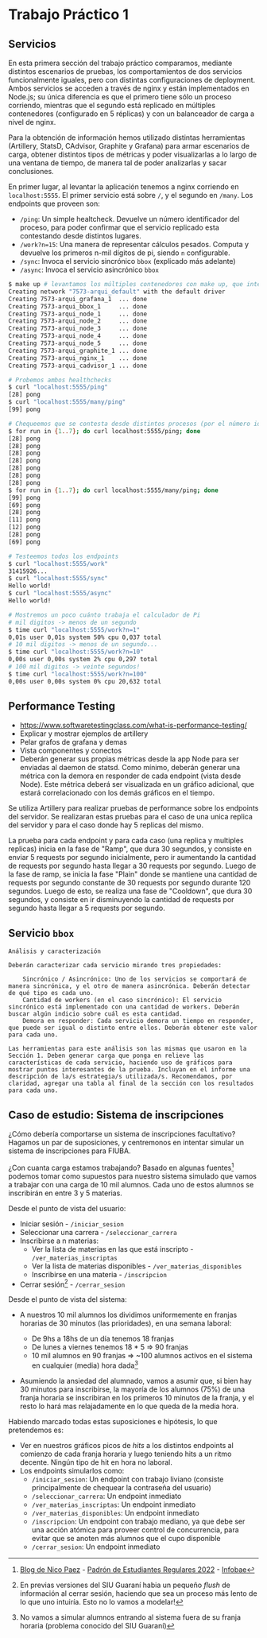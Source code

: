 # Trabajo Práctico 1

## Servicios

En esta primera sección del trabajo práctico comparamos, mediante distintos escenarios de pruebas, los comportamientos de dos servicios funcionalmente iguales, pero con distintas configuraciones de deployment. Ambos servicios se acceden a través de nginx y están implementados en Node.js; su única diferencia es que el primero tiene sólo un proceso corriendo, mientras que el segundo está replicado en múltiples contenedores (configurado en 5 réplicas) y con un balanceador de carga a nivel de nginx.

Para la obtención de información hemos utilizado distintas herramientas (Artillery, StatsD, CAdvisor, Graphite y Grafana) para armar escenarios de carga, obtener distintos tipos de métricas y poder visualizarlas a lo largo de una ventana de tiempo, de manera tal de poder analizarlas y sacar conclusiones.  

En primer lugar, al levantar la aplicación tenemos a nginx corriendo en `localhost:5555`. El primer servicio está sobre `/`, y el segundo en `/many`. Los endpoints que proveen son:

- `/ping`: Un simple healtcheck. Devuelve un número identificador del proceso, para poder confirmar que el servicio replicado esta contestando desde distintos lugares.
- `/work?n=15`: Una manera de representar cálculos pesados. Computa y devuelve los primeros n-mil dígitos de pi, siendo `n` configurable.
- `/sync`: Invoca el servicio sincrónico `bbox` (explicado más adelante)
- `/async`: Invoca el servicio asincrónico `bbox`

```zsh
$ make up # levantamos los múltiples contenedores con make up, que internamente llama a docker-compose
Creating network "7573-arqui_default" with the default driver
Creating 7573-arqui_grafana_1  ... done
Creating 7573-arqui_bbox_1     ... done
Creating 7573-arqui_node_1     ... done
Creating 7573-arqui_node_2     ... done
Creating 7573-arqui_node_3     ... done
Creating 7573-arqui_node_4     ... done
Creating 7573-arqui_node_5     ... done
Creating 7573-arqui_graphite_1 ... done
Creating 7573-arqui_nginx_1    ... done
Creating 7573-arqui_cadvisor_1 ... done

# Probemos ambos healthchecks
$ curl "localhost:5555/ping"
[28] pong
$ curl "localhost:5555/many/ping"
[99] pong

# Chequeemos que se contesta desde distintos procesos (por el número identificador)
$ for run in {1..7}; do curl localhost:5555/ping; done
[28] pong
[28] pong
[28] pong
[28] pong
[28] pong
[28] pong
[28] pong
$ for run in {1..7}; do curl localhost:5555/many/ping; done
[99] pong
[69] pong
[28] pong
[11] pong
[12] pong
[28] pong
[69] pong

# Testeemos todos los endpoints
$ curl "localhost:5555/work"
31415926...
$ curl "localhost:5555/sync"
Hello world!
$ curl "localhost:5555/async"
Hello world!

# Mostremos un poco cuánto trabaja el calculador de Pi
# mil digitos -> menos de un segundo
$ time curl "localhost:5555/work?n=1"
0,01s user 0,01s system 50% cpu 0,037 total
# 10 mil digitos -> menos de un segundo...
$ time curl "localhost:5555/work?n=10"
0,00s user 0,00s system 2% cpu 0,297 total
# 100 mil digitos -> veinte segundos!
$ time curl "localhost:5555/work?n=100"
0,00s user 0,00s system 0% cpu 20,632 total
```

## Performance Testing

- https://www.softwaretestingclass.com/what-is-performance-testing/
- Explicar y mostrar ejemplos de artillery
- Pelar grafos de grafana y demas
- Vista componentes y conectos
- Deberán generar sus propias métricas desde la app Node para ser enviadas al daemon de statsd. Como mínimo, deberán generar una métrica con la demora en responder de cada endpoint (vista desde Node). Este métrica deberá ser visualizada en un gráfico adicional, que estará correlacionado con los demás gráficos en el tiempo.

Se utiliza Artillery para realizar pruebas de performance sobre los endpoints del servidor. Se realizaran estas pruebas para el caso de una unica replica del servidor y para el caso donde hay 5 replicas del mismo.

La prueba para cada endpoint y para cada caso (una replica y multiples replicas) inicia en la fase de "Ramp", que dura 30 segundos, y consiste en enviar 5 requests por segundo inicialmente, pero ir aumentando la cantidad de requests por segundo hasta llegar a 30 requests por segundo. Luego de la fase de ramp, se inicia la fase "Plain" donde se mantiene una cantidad de requests por segundo constante de 30 requests por segundo durante 120 segundos. Luego de esto, se realiza una fase de "Cooldown", que dura 30 segundos, y consiste en ir disminuyendo la cantidad de requests por segundo hasta llegar a 5 requests por segundo.

## Servicio `bbox`

```
Análisis y caracterización

Deberán caracterizar cada servicio mirando tres propiedades:

    Sincrónico / Asincrónico: Uno de los servicios se comportará de manera sincrónica, y el otro de manera asincrónica. Deberán detectar de qué tipo es cada uno.
    Cantidad de workers (en el caso sincrónico): El servicio sincrónico está implementado con una cantidad de workers. Deberán buscar algún indicio sobre cuál es esta cantidad.
    Demora en responder: Cada servicio demora un tiempo en responder, que puede ser igual o distinto entre ellos. Deberán obtener este valor para cada uno.

Las herramientas para este análisis son las mismas que usaron en la Sección 1. Deben generar carga que ponga en relieve las características de cada servicio, haciendo uso de gráficos para mostrar puntos interesantes de la prueba. Incluyan en el informe una descripción de la/s estrategia/s utilizada/s. Recomendamos, por claridad, agregar una tabla al final de la sección con los resultados para cada uno.
```

## Caso de estudio: Sistema de inscripciones

¿Cómo debería comportarse un sistema de inscripciones facultativo? Hagamos un par de suposiciones, y centremonos en intentar simular un sistema de inscripciones para FIUBA.

¿Con cuanta carga estamos trabajando? Basado en algunas fuentes[^1] podemos tomar como supuestos para nuestro sistema simulado que vamos a trabajar con una carga de 10 mil alumnos. Cada uno de estos alumnos se inscribirán en entre 3 y 5 materias.

Desde el punto de vista del usuario:

- Iniciar sesión - `/iniciar_sesion`
- Seleccionar una carrera - `/seleccionar_carrera`
- Inscribirse a n materias:
    - Ver la lista de materias en las que está inscripto - `/ver_materias_inscriptas`
    - Ver la lista de materias disponibles - `/ver_materias_disponibles`
    - Inscribirse en una materia - `/inscripcion`
- Cerrar sesión[^2] - `/cerrar_sesion`

Desde el punto de vista del sistema:

- A nuestros 10 mil alumnos los dividimos uniformemente en franjas horarias de 30 minutos (las prioridades), en una semana laboral:
    - De 9hs a 18hs de un día tenemos 18 franjas
    - De lunes a viernes tenemos 18 * 5 => 90 franjas
    - 10 mil alumnos en 90 franjas => ~100 alumnos activos en el sistema en cualquier (media) hora dada[^3]

- Asumiendo la ansiedad del alumnado, vamos a asumir que, si bien hay 30 minutos para inscribirse, la mayoría de los alumnos (75%) de una franja horaria se inscribiran en los primeros 10 minutos de la franja, y el resto lo hará mas relajadamente en lo que queda de la media hora.

Habiendo marcado todas estas suposiciones e hipótesis, lo que pretendemos es:

- Ver en nuestros gráficos picos de _hits_ a los distintos endpoints al comienzo de cada franja horaria y luego teniendo hits a un ritmo decente. Ningún tipo de hit en hora no laboral.
- Los endpoints simularlos como:
    - `/iniciar_sesion`: Un endpoint con trabajo liviano (consiste principalmente de chequear la contraseña del usuario)
    - `/seleccionar_carrera`: Un endpoint inmediato
    - `/ver_materias_inscriptas`: Un endpoint inmediato
    - `/ver_materias_disponibles`: Un endpoint inmediato
    - `/inscripcion`: Un endpoint con trabajo mediano, ya que debe ser una acción atómica para proveer control de concurrencia, para evitar que se anoten más alumnos que el cupo disponible
    - `/cerrar_sesion`: Un endpoint inmediato

<!-- Este scenario esta modelado en `perf/siu.yaml`. -->

[^1]: [Blog de Nico Paez](https://blog.nicopaez.com/2021/05/23/sobre-las-estadisticas-de-inscriptos-en-fiuba/) - [Padrón de Estudiantes Regulares 2022](https://cms.fi.uba.ar/uploads/PADRON_DEFINITIVO_ESTUDIANTES_2022_MESAS_1_429d2abc05.pdf) - [Infobae](https://www.infobae.com/educacion/2022/05/23/63-mil-anotados-al-cbc-de-la-uba-cuales-fueron-las-carreras-mas-elegidas-las-que-mas-crecieron-y-cayeron/)

[^2]: En previas versiones del SIU Guaraní habia un pequeño _flush_ de información al cerrar sesión, haciendo que sea un proceso más lento de lo que uno intuiría. Esto no lo vamos a modelar!

[^3]: No vamos a simular alumnos entrando al sistema fuera de su franja horaria (problema conocido del SIU Guaraní)
